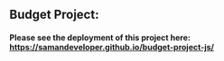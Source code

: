 ## Budget Project:
#### Please see the deployment of this project here: https://samandeveloper.github.io/budget-project-js/
